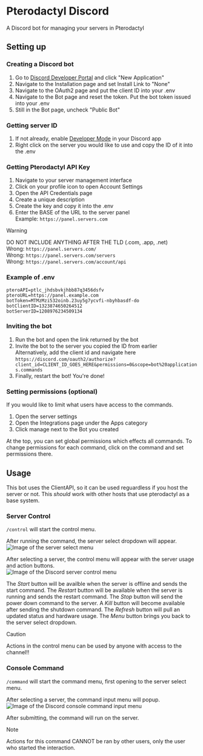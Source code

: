 # Pterodactyl Discord
A Discord bot for managing your servers in Pterodactyl

## Setting up

### Creating a Discord bot
1. Go to [Discord Developer Portal](https://discord.com/developers/applications/) and click "New Application"
2. Navigate to the Installation page and set Install Link to "None"
2. Navigate to the OAuth2 page and put the client ID into your .env
3. Navigate to the Bot page and reset the token. Put the bot token issued into your .env
4. Still in the Bot page, uncheck "Public Bot"

### Getting server ID
1. If not already, enable [Developer Mode](https://support.discord.com/hc/en-us/articles/206346498-Where-can-I-find-my-User-Server-Message-ID#h_01HRSTXPS5CRSRTWYCGPHZQ37H) in your Discord app
2. Right click on the server you would like to use and copy the ID of it into the .env

### Getting Pterodactyl API Key
1. Navigate to your server management interface
2. Click on your profile icon to open Account Settings
3. Open the API Credentials page
4. Create a unique description 
5. Create the key and copy it into the .env
6. Enter the BASE of the URL to the server panel
<br>   Example: `https://panel.servers.com`

> [!WARNING]
> DO NOT INCLUDE ANYTHING AFTER THE TLD (.com, .app, .net)
> <br> Wrong: `https://panel.servers.com/`
> <br> Wrong: `https://panel.servers.com/servers`
> <br> Wrong: `https://panel.servers.com/account/api`

### Example of .env
```
pteroAPI=ptlc_jhdsbvkjhbb87q3456dsfv
pteroURL=https://panel.example.com
botToken=MTMzMzi532oinb.23uy5g7ycvfi-nbyhbasdf-do
botClientID=1323874650264512
botServerID=1208976234509134
```

### Inviting the bot
1. Run the bot and open the link returned by the bot
2. Invite the bot to the server you copied the ID from earlier
   <br> Alternatively, add the client id and navigate here
<br>`https://discord.com/oauth2/authorize?client_id=CLIENT_ID_GOES_HERE&permissions=0&scope=bot%20applications.commands`
4. Finally, restart the bot! You're done!

### Setting permissions (optional)
If you would like to limit what users have access to the commands.
1. Open the server settings
2. Open the Integrations page under the Apps category
3. Click manage next to the Bot you created

At the top, you can set global permissions which effects all commands.
To change permissions for each command, click on the command and set permissions there.

## Usage
This bot uses the ClientAPI, so it can be used reguardless if you host the server or not.
This *should* work with other hosts that use pterodactyl as a base system.

### Server Control
`/control` will start the control menu.

After running the command, the server select dropdown will appear.
<br>![Image of the server select menu](https://i.imgur.com/PIYgaJB.png)

After selecting a server, the control menu will appear with the server usage and action buttons.
<br>![Image of the Discord server control menu](https://i.imgur.com/ny8m1P6.png)

The *Start* button will be availble when the server is offline and sends the start command.
The *Restart* button will be available when the server is running and sends the restart command.
The *Stop* button will send the power down command to the server.
A *Kill* button will become available after sending the shutdown command.
The *Refresh* button will pull an updated status and hardware usage.
The *Menu* button brings you back to the server select dropdown.

> [!CAUTION]
> Actions in the control menu can be used by anyone with access to the channel!!

### Console Command
`/command` will start the command menu, first opening to the server select menu.

After selecting a server, the command input menu will popup.
<br>![Image of the Discord console command input menu](https://i.imgur.com/CncbsEe.png)

After submitting, the command will run on the server.

> [!NOTE]
> Actions for this command CANNOT be ran by other users, only the user who started the interaction.
